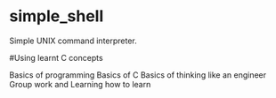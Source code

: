 # simple_shell
Simple UNIX command interpreter.

#Using  learnt C concepts 

Basics of programming
Basics of C
Basics of thinking like an engineer
Group work
and Learning how to learn
